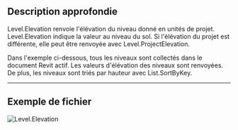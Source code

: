 ## Description approfondie
Level.Elevation renvoie l'élévation du niveau donné en unités de projet. Level.Elevation indique la valeur au niveau du sol. Si l'élévation du projet est différente, elle peut être renvoyée avec Level.ProjectElevation.

Dans l'exemple ci-dessous, tous les niveaux sont collectés dans le document Revit actif. Les valeurs d'élévation des niveaux sont renvoyées. De plus, les niveaux sont triés par hauteur avec List.SortByKey.
___
## Exemple de fichier

![Level.Elevation](./Revit.Elements.Level.Elevation_img.jpg)
